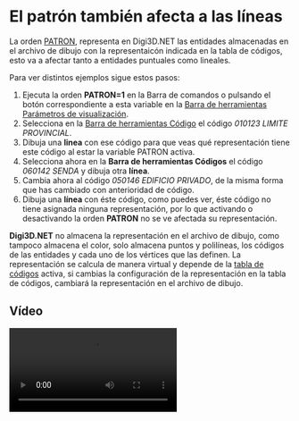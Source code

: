# El patrón también afecta a las líneas

La orden [PATRON](/digi3d-net/referencia/ventana-de-dibujo/variables/p/patron.md), representa en Digi3D.NET las entidades almacenadas en el archivo de dibujo con la representaicón indicada en la tabla de códigos, esto va a afectar tanto a entidades puntuales como lineales.

Para ver distintos ejemplos sigue estos pasos:

1. Ejecuta la orden **PATRON=1** en la Barra de comandos o pulsando el botón correspondiente a esta variable en la [Barra de herramientas Parámetros de visualización](/digi3d-net/referencia/barras-de-herramientas/parametros-visualizacion.md).
2. Selecciona en la [Barra de herramientas Código](/digi3d-net/referencia/barras-de-herramientas/codigo.md) el código _010123 LIMITE PROVINCIAL_.
3. Dibuja una **linea** con ese código para que veas qué representación tiene este código al estar la variable PATRON activa.
4. Selecciona ahora en la **Barra de herramientas Códigos** el código _060142 SENDA_ y dibuja otra **línea**.
5. Cambia ahora al código _050146 EDIFICIO PRIVADO_, de la misma forma que has cambiado con anterioridad de código.
6. Dibuja una **línea** con éste código, como puedes ver, éste código no tiene asignada ninguna representación, por lo que activando o desactivando la orden **PATRON** no se ve afectada su representación.

**Digi3D.NET** no almacena la representación en el archivo de dibujo, como tampoco almacena el color, solo almacena puntos y polilíneas, los códigos de las entidades y cada uno de los vértices que las definen. La representación se calcula de manera virtual y depende de la [tabla de códigos](/digi3d-net/referencia/editor-de-tablas-de-codigos/) activa, si cambias la configuración de la representación en la tabla de códigos, cambiará la representación en el archivo de dibujo.

## Vídeo

<video controls><source src="https://digi21.blob.core.windows.net/videos-ayuda/El%20patron%20tambien%20afecta%20a%20las%20lineas.mp4" caption="" type="video/mp4"></video>

